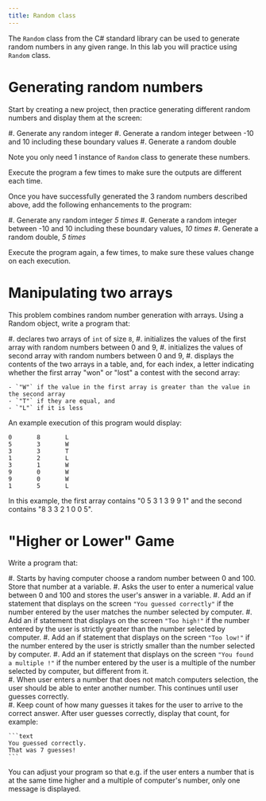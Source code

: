 ```yaml
---
title: Random class
---
```


The `Random` class from the C# standard library can be used to generate random numbers in any given range.
In this lab you will practice using `Random` class.

# Generating random numbers

Start by creating a new project, then practice generating different random numbers and display them at the screen:

#. Generate any random integer
#. Generate a random integer between -10 and 10 including these boundary values
#. Generate a random double

Note you only need 1 instance of `Random` class to generate these numbers.

Execute the program a few times to make sure the outputs are different each time.

Once you have successfully generated the 3 random numbers described above, add the following enhancements to the program: 

#. Generate any random integer _5 times_
#. Generate a random integer between -10 and 10 including these boundary values, _10 times_
#. Generate a random double, _5 times_

Execute the program again, a few times, to make sure these values change on each execution.


# Manipulating two arrays

This problem combines random number generation with arrays.  Using a Random object, write a program that:

#. declares two arrays of `int` of size `8`,
#. initializes the values of the first array with random numbers between $0$ and $9$,
#. initializes the values of second  array with random numbers between $0$ and $9$,
#. displays the contents of the two arrays in a table, and, for each index, a letter indicating whether the first array "won" or "lost" a contest with the second array: 

    - `"W"` if the value in the first array is greater than the value in the second array
    - `"T"` if they are equal, and
    - `"L"` if it is less

An example execution of this program would display:

```text
0       8       L
5       3       W
3       3       T
1       2       L
3       1       W
9       0       W
9       0       W
1       5       L
```

In this example, the first array contains "0 5 3 1 3 9 9 1" and the second contains "8 3 3 2 1 0 0 5".


# "Higher or Lower" Game

Write a program that:

#. Starts by having computer choose a random number between 0 and 100. Store that number at a variable.
#. Asks the user to enter a numerical value between 0 and 100 and stores the user's answer in a variable.
#. Add an if statement that displays on the screen `"You guessed correctly"` if the number entered by the user matches the number selected by computer.
#. Add an if statement that displays on the screen `"Too high!"` if the number entered by the user is strictly greater than the number selected by computer.
#. Add an if statement that displays on the screen `"Too low!"` if the number entered by the user is strictly smaller than the number selected by computer.
#. Add an if statement that displays on the screen `"You found a multiple !"` if the number entered by the user is a multiple of the number selected by computer, 
   but different from it.  
#. When user enters a number that does not match computers selection, the user should be able to enter another number. This continues until user guesses correctly.       
#. Keep count of how many guesses it takes for the user to arrive to the correct answer. After user guesses correctly, display that count, for example:
   
    ```text
    You guessed correctly.
    That was 7 guesses!
    ```    
   
You can adjust your program so that e.g. if the user enters a number that is at the same time higher and a multiple of computer's number, only one message is displayed.

